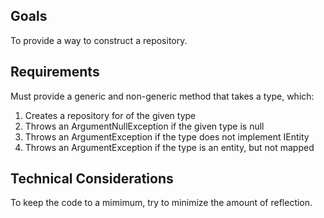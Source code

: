 ﻿## Goals
To provide a way to construct a repository.

## Requirements
Must provide a generic and non-generic method that takes a type, which:
1. Creates a repository for of the given type
2. Throws an ArgumentNullException if the given type is null
3. Throws an ArgumentException if the type does not implement IEntity
4. Throws an ArgumentException if the type is an entity, but not mapped

## Technical Considerations
To keep the code to a mimimum, try to minimize the amount of reflection.